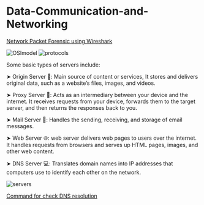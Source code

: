 # Data-Communication-and-Networking
[Network Packet Forensic using Wireshark](https://www.hackingarticles.in/network-packet-forensic-using-wireshark/)

![OSImodel](https://github.com/shreshthajit/Data-Communication-and-Networking/assets/43321488/a9a37865-bf7f-4a35-ac73-19fc36ee3313)
![protocols](https://github.com/shreshthajit/Data-Communication-and-Networking/assets/43321488/36f69bdb-8c51-4408-8f96-2234c62771f0)

Some basic types of servers include:

➤ Origin Server 📂: Main source of content or services, It stores and delivers original data, such as a website’s files, images, and videos.

➤ Proxy Server 🔄: Acts as an intermediary between your device and the internet. It receives requests from your device, forwards them to the target server, and then returns the responses back to you.

➤ Mail Server 📧: Handles the sending, receiving, and storage of email messages.

➤ Web Server 🌐: web server delivers web pages to users over the internet. It handles requests from browsers and serves up HTML pages, images, and other web content.

➤ DNS Server 💻: Translates domain names into IP addresses that computers use to identify each other on the network.

![servers](https://github.com/shreshthajit/Data-Communication-and-Networking/assets/43321488/3c250acb-fcc1-4363-9217-c67e4ae4e535)


[Command for check DNS resolution](https://dotnet-helpers.com/powershell/check-dns-resolution-in-windows/)
